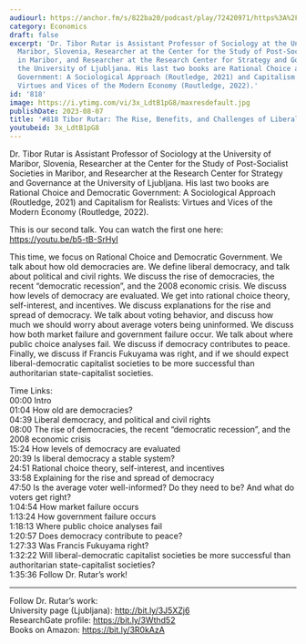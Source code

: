 ```yaml
---
audiourl: https://anchor.fm/s/822ba20/podcast/play/72420971/https%3A%2F%2Fd3ctxlq1ktw2nl.cloudfront.net%2Fstaging%2F2023-5-21%2F063fc893-f8cb-e85d-2c09-9e0541b0a5f6.m4a
category: Economics
draft: false
excerpt: 'Dr. Tibor Rutar is Assistant Professor of Sociology at the University of
  Maribor, Slovenia, Researcher at the Center for the Study of Post-Socialist Societies
  in Maribor, and Researcher at the Research Center for Strategy and Governance at
  the University of Ljubljana. His last two books are Rational Choice and Democratic
  Government: A Sociological Approach (Routledge, 2021) and Capitalism for Realists:
  Virtues and Vices of the Modern Economy (Routledge, 2022).'
id: '818'
image: https://i.ytimg.com/vi/3x_LdtB1pG8/maxresdefault.jpg
publishDate: 2023-08-07
title: '#818 Tibor Rutar: The Rise, Benefits, and Challenges of Liberal Democracies'
youtubeid: 3x_LdtB1pG8
---
```

<div class="timelinks">

Dr. Tibor Rutar is Assistant Professor of Sociology at the University of Maribor, Slovenia, Researcher at the Center for the Study of Post-Socialist Societies in Maribor, and Researcher at the Research Center for Strategy and Governance at the University of Ljubljana. His last two books are Rational Choice and Democratic Government: A Sociological Approach (Routledge, 2021) and Capitalism for Realists: Virtues and Vices of the Modern Economy (Routledge, 2022).

This is our second talk. You can watch the first one here: https://youtu.be/b5-tB-SrHyI

This time, we focus on Rational Choice and Democratic Government. We talk about how old democracies are. We define liberal democracy, and talk about political and civil rights. We discuss the rise of democracies, the recent “democratic recession”, and the 2008 economic crisis. We discuss how levels of democracy are evaluated. We get into rational choice theory, self-interest, and incentives. We discuss explanations for the rise and spread of democracy. We talk about voting behavior, and discuss how much we should worry about average voters being uninformed. We discuss how both market failure and government failure occur. We talk about where public choice analyses fail. We discuss if democracy contributes to peace. Finally, we discuss if Francis Fukuyama was right, and if we should expect liberal-democratic capitalist societies to be more successful than authoritarian state-capitalist societies.

Time Links:  
<time>00:00</time> Intro  
<time>01:04</time> How old are democracies?  
<time>04:39</time> Liberal democracy, and political and civil rights  
<time>08:00</time> The rise of democracies, the recent “democratic recession”, and the 2008 economic crisis  
<time>15:24</time> How levels of democracy are evaluated  
<time>20:39</time> Is liberal democracy a stable system?  
<time>24:51</time> Rational choice theory, self-interest, and incentives  
<time>33:58</time> Explaining for the rise and spread of democracy  
<time>47:50</time> Is the average voter well-informed? Do they need to be? And what do voters get right?  
<time>1:04:54</time> How market failure occurs  
<time>1:13:24</time> How government failure occurs  
<time>1:18:13</time> Where public choice analyses fail  
<time>1:20:57</time> Does democracy contribute to peace?  
<time>1:27:33</time> Was Francis Fukuyama right?  
<time>1:32:22</time> Will liberal-democratic capitalist societies be more successful than authoritarian state-capitalist societies?  
<time>1:35:36</time> Follow Dr. Rutar’s work!

---

Follow Dr. Rutar’s work:  
University page (Ljubljana): http://bit.ly/3J5XZj6  
ResearchGate profile: https://bit.ly/3Wthd52  
Books on Amazon: https://bit.ly/3R0kAzA
</div>

